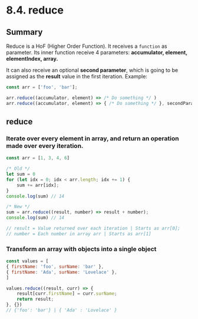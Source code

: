 # 8.4. reduce

## Summary

Reduce is a HoF (Higher Order Function). It receives a `function` as parameter. Its inner function receive 4 parameters: **accumulator, element, elementIndex, array.** 

It can also receive an  optional **second parameter**, which is going to be assigned as the **result** value in the first iteration. Example:

```jsx
const arr = ['foo', 'bar'];

arr.reduce((accumulator, element) => /* Do something */ )
arr.reduce((accumulator, element) => { /* Do something */ }, secondParam) 
```

## reduce

### Iterate over every element in array, and return an operation made over every iteration.

```jsx
const arr = [1, 3, 4, 6]

/* Old */
let sum = 0
for (let idx = 0; idx < arr.length; idx += 1) {
	sum += arr[idx];
}
console.log(sum) // 14

/* New */
sum = arr.reduce((result, number) => result + number);
console.log(sum) // 14

// result = Value returned over each iteration | Starts as arr[0];
// number = Each number in array arr | Starts as arr[1]
```

### Transform an **array with objects** into a **single object**

```jsx
const values = [
{ firstName: 'foo', surName: 'bar' },
{ firstName: 'Ada', surName: 'Lovelace' },
]

values.reduce((result, curr) => {
	result[curr.firstName] = curr.surName;
	return result;
}, {})
// {'foo': 'bar'} | { 'Ada' : 'Lovelace' }
```